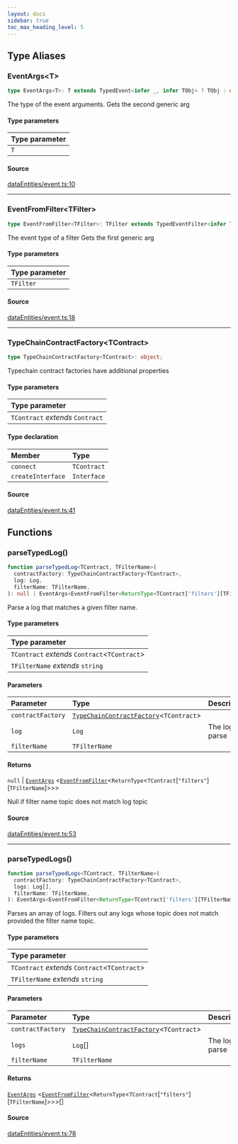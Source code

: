 ```yaml
---
layout: docs
sidebar: true
toc_max_heading_level: 5
---
```


## Type Aliases

### EventArgs\<T\>

```ts
type EventArgs<T>: T extends TypedEvent<infer _, infer TObj> ? TObj : never;
```

The type of the event arguments.
Gets the second generic arg

#### Type parameters

| Type parameter |
| :------------- |
| `T`            |

#### Source

[dataEntities/event.ts:10](https://github.com/OffchainLabs/arbitrum-sdk/blob/d89535657484f4768d4009e0aecb95a7d5cbb9f5/src/lib/dataEntities/event.ts#L10)

---

### EventFromFilter\<TFilter\>

```ts
type EventFromFilter<TFilter>: TFilter extends TypedEventFilter<infer TEvent> ? TEvent : never;
```

The event type of a filter
Gets the first generic arg

#### Type parameters

| Type parameter |
| :------------- |
| `TFilter`      |

#### Source

[dataEntities/event.ts:18](https://github.com/OffchainLabs/arbitrum-sdk/blob/d89535657484f4768d4009e0aecb95a7d5cbb9f5/src/lib/dataEntities/event.ts#L18)

---

### TypeChainContractFactory\<TContract\>

```ts
type TypeChainContractFactory<TContract>: object;
```

Typechain contract factories have additional properties

#### Type parameters

| Type parameter                   |
| :------------------------------- |
| `TContract` _extends_ `Contract` |

#### Type declaration

| Member            | Type        |
| :---------------- | :---------- |
| `connect`         | `TContract` |
| `createInterface` | `Interface` |

#### Source

[dataEntities/event.ts:41](https://github.com/OffchainLabs/arbitrum-sdk/blob/d89535657484f4768d4009e0aecb95a7d5cbb9f5/src/lib/dataEntities/event.ts#L41)

## Functions

### parseTypedLog()

```ts
function parseTypedLog<TContract, TFilterName>(
  contractFactory: TypeChainContractFactory<TContract>,
  log: Log,
  filterName: TFilterName,
): null | EventArgs<EventFromFilter<ReturnType<TContract['filters'][TFilterName]>>>;
```

Parse a log that matches a given filter name.

#### Type parameters

| Type parameter                                  |
| :---------------------------------------------- |
| `TContract` _extends_ `Contract`\<`TContract`\> |
| `TFilterName` _extends_ `string`                |

#### Parameters

| Parameter         | Type                                                                                    | Description      |
| :---------------- | :-------------------------------------------------------------------------------------- | :--------------- |
| `contractFactory` | [`TypeChainContractFactory`](event.md#typechaincontractfactorytcontract)\<`TContract`\> |                  |
| `log`             | `Log`                                                                                   | The log to parse |
| `filterName`      | `TFilterName`                                                                           |                  |

#### Returns

`null` \| [`EventArgs`](event.md#eventargst) \<[`EventFromFilter`](event.md#eventfromfiltertfilter)\<`ReturnType`\<`TContract`\[`"filters"`\]\[`TFilterName`\]\>\>\>

Null if filter name topic does not match log topic

#### Source

[dataEntities/event.ts:53](https://github.com/OffchainLabs/arbitrum-sdk/blob/d89535657484f4768d4009e0aecb95a7d5cbb9f5/src/lib/dataEntities/event.ts#L53)

---

### parseTypedLogs()

```ts
function parseTypedLogs<TContract, TFilterName>(
  contractFactory: TypeChainContractFactory<TContract>,
  logs: Log[],
  filterName: TFilterName,
): EventArgs<EventFromFilter<ReturnType<TContract['filters'][TFilterName]>>>[];
```

Parses an array of logs.
Filters out any logs whose topic does not match provided the filter name topic.

#### Type parameters

| Type parameter                                  |
| :---------------------------------------------- |
| `TContract` _extends_ `Contract`\<`TContract`\> |
| `TFilterName` _extends_ `string`                |

#### Parameters

| Parameter         | Type                                                                                    | Description       |
| :---------------- | :-------------------------------------------------------------------------------------- | :---------------- |
| `contractFactory` | [`TypeChainContractFactory`](event.md#typechaincontractfactorytcontract)\<`TContract`\> |                   |
| `logs`            | `Log`[]                                                                                 | The logs to parse |
| `filterName`      | `TFilterName`                                                                           |                   |

#### Returns

[`EventArgs`](event.md#eventargst) \<[`EventFromFilter`](event.md#eventfromfiltertfilter)\<`ReturnType`\<`TContract`\[`"filters"`\]\[`TFilterName`\]\>\>\>[]

#### Source

[dataEntities/event.ts:78](https://github.com/OffchainLabs/arbitrum-sdk/blob/d89535657484f4768d4009e0aecb95a7d5cbb9f5/src/lib/dataEntities/event.ts#L78)
